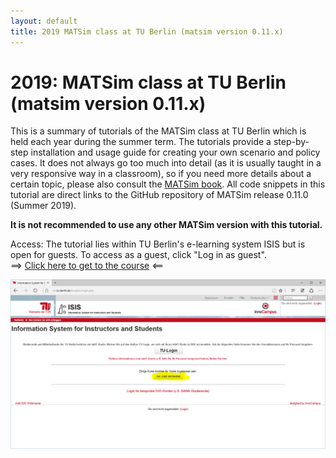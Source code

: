 ```yaml
---
layout: default
title: 2019 MATSim class at TU Berlin (matsim version 0.11.x)
---
```



# 2019: MATSim class at TU Berlin (matsim version 0.11.x)

This is a summary of tutorials of the MATSim class at TU Berlin which is held 
each year during the summer term. The tutorials provide a step-by-step 
installation and usage guide for creating your own scenario and policy cases. 
It does not always go too much into detail (as it is usually taught in a 
very responsive way in a classroom), so if you need more details about a 
certain topic, please also consult the [MATSim book](/the-book). All code 
snippets in this tutorial are direct links to the GitHub repository 
of MATSim release 0.11.0 (Summer 2019).

**It is not recommended to use any other MATSim version with this tutorial.**

Access: The tutorial lies within TU Berlin's e-learning system ISIS
but is open for guests.  To access as a guest, click "Log in as
guest".  
==> [Click here to get to the course](https://isis.tu-berlin.de/course/view.php?id=16944?lang=en) <==

![click "Als Gast"](/content/images/isisguest.png)

